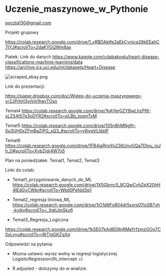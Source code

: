 # Uczenie_maszynowe_w_Pythonie

poczta130@gmail.com

Projekt grupowy

https://colab.research.google.com/drive/1_yRBDAktfe2aEkCynicq28kEEahC7tYJ#scrollTo=2daKYGQWm8ax



Piatek: Link do danych
https://www.kaggle.com/cdabakoglu/heart-disease-classifications-machine-learning/data
https://archive.ics.uci.edu/ml/datasets/Heart+Disease



![scraped_ebay.png](scraped_ebay.png)











Link do prezentacji:

https://paper.dropbox.com/doc/Wstep-do-uczenia-maszynowego-vr2JPrhH3yiVm1hevTOsn


Temat4
https://colab.research.google.com/drive/1hAYerGZYBwLhzPf6-xLZS4t57q3oDYR2#scrollTo=pLBb_toqmTxM

Temat5
https://colab.research.google.com/drive/105n8hMNgfh-0u3UH0xZFmBaZjPG_sQ3_#scrollTo=y6jypVLldstF


Temat6
https://colab.research.google.com/drive/1FB4iaRjrpYo236UnvGQa7DIou_joJh_O#scrollTo=XybZjdr4W7o5










Plan na poniedziałek: Temat1, Temat2, Temat3


Linki do colab:



- Temat1_przygotowanie_danych_do_ML
https://colab.research.google.com/drive/1X5Gbmc5_9CQwCvhZpX20hH4IEdGyCWbr#scrollTo=Wkd0Pefdd3q1

- Temat2_regresja liniowa_ML
https://colab.research.google.com/drive/1iO1d6Fo804dr5xxrs07ioSB7yh-kyikv#scrollTo=_IIgtiJmSkz6

- Temat3_Regresja_Logiczna

https://colab.research.google.com/drive/1kSE07kAd6D9nRMaYrfzmzGOo7C0xLvyu#scrollTo=j9ITIgGKZgXq




Odpowiedzi na pytania:

- Mozna ustawic wyraz wolny w regresji logistycznej
LogisticRegression(fit_intercept =)

- R adjusted - dolozymy do w analizie.


